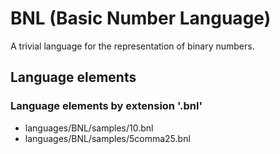 # BNL (Basic Number Language)
A trivial language for the representation of binary numbers.
## Language elements
### Language elements by extension '.bnl'
* languages/BNL/samples/10.bnl
* languages/BNL/samples/5comma25.bnl
